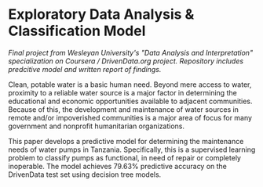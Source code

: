 # Exploratory Data Analysis & Classification Model
 
*Final project from Wesleyan University's "Data Analysis and Interpretation" specialization on Coursera / DrivenData.org project. Repository includes predcitive model and written report of findings.*

Clean, potable water is a basic human need. Beyond mere access to water, proximity to a
reliable water source is a major factor in determining the educational and economic
opportunities available to adjacent communities. Because of this, the development and
maintenance of water sources in remote and/or impoverished communities is a major area of
focus for many government and nonprofit humanitarian organizations. 

This paper develops a predictive model for determining the maintenance needs of water pumps
in Tanzania. Specifically, this is a supervised learning problem to classify pumps as functional,
in need of repair or completely inoperable. The model achieves 79.63% predictive accuracy on
the DrivenData test set using decision tree models.


